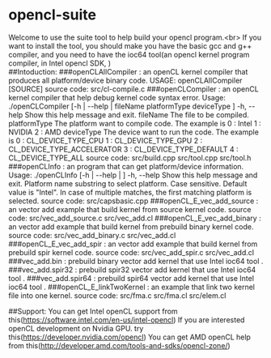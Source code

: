 # opencl-suite<br>
Welcome to use the suite tool to help build your opencl program.\<br>
If you want to install the tool, you should make you have the basic gcc and g++ compiler, and you need to have the ioc64 tool(an opencl kernel program compiler, in Intel opencl SDK, )  <br>
##Intoduction:
  ###openCLAllCompiler : an openCL kernel compiler that produces all platform/device binary code.
                      USAGE: openCLAllCompiler [SOURCE]
                      source code: src/cl-compile.c
  ###openCLCompiler    : an openCL kernel compiler that help debug kernel code syntax error.
                      Usage: ./openCLCompiler [-h | --help | fileName platformType deviceType ]
                            -h, --help     Show this help message and exit.
                            fileName       The file to be compiled.
                            platformType   The platform want to compile code. The example is 
                                            0 : Intel
                                            1 : NVIDIA
                                            2 : AMD
                            deviceType     The device want to run the code. The example is 
                                            0 : CL_DEVICE_TYPE_CPU
                                            1 : CL_DEVICE_TYPE_GPU
                                            2 : CL_DEVICE_TYPE_ACCELERATOR
                                            3 : CL_DEVICE_TYPE_DEFAULT
                                            4 : CL_DEVICE_TYPE_ALL
                      source code: src/build.cpp src/tool.cpp src/tool.h
  ###openCLInfo        : an program that can get platform/device information.
                      Usage: ./openCLInfo [-h | --help | <PLATFORM>]
                              -h, --help    Show this help message and exit.
                              <PLATFORM>    Platform name substring to select platform.
                                            Case sensitive. Default value is "Intel".
                                            In case of multiple matches, the first matching
                                            platform is selected.
                      source code: src/capsbasic.cpp
  ###openCL_E_vec_add_source : an vector add example that build kernel from source kernel code.                                                               source code: src/vec_add_source.c src/vec_add.cl
  ###openCL_E_vec_add_binary : an vector add example that build kernel from prebuild binary kernel code.                                                      source code: src/vec_add_binary.c src/vec_add.cl
  ###openCL_E_vec_add_spir   : an vector add example that build kernel from prebuild spir kernel code.                                                        source code: src/vec_add_spir.c src/vec_add.cl
  ###vec_add.bin             : prebuild binary vector add kernel that use Intel ioc64 tool .
  ###vec_add.spir32          : prebuild spir32 vector add kernel that use Intel ioc64 tool . 
  ###vec_add.spir64          : prebuild spir64 vector add kernel that use Intel ioc64 tool .
  ###openCL_E_linkTwoKernel  : an example that link two kernel file into one kernel.                                                                          source code: src/fma.c src/fma.cl src/elem.cl
  
                      




##Support:
You can get Intel openCL support from this(https://software.intel.com/en-us/intel-opencl)
If you are interested openCL development on Nvidia GPU. try this(https://developer.nvidia.com/opencl)
You can get AMD openCL help from this(http://developer.amd.com/tools-and-sdks/opencl-zone/)

